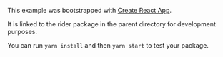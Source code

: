 This example was bootstrapped with [Create React App](https://github.com/facebook/create-react-app).

It is linked to the rider package in the parent directory for development purposes.

You can run `yarn install` and then `yarn start` to test your package.
